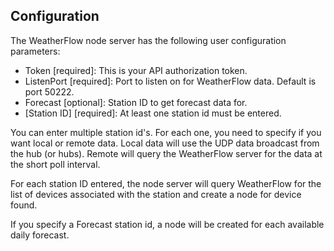 ## Configuration

The WeatherFlow node server has the following user configuration parameters:

- Token [required]: This is your API authorization token.  
- ListenPort [required]: Port to listen on for WeatherFlow data. Default is port 50222.
- Forecast [optional]: Station ID to get forecast data for.
- [Station ID]  [required]:  At least one station id must be entered.

You can enter multiple station id's. For each one, you need to specify
if you want local or remote data.  Local data will use the UDP data
broadcast from the hub (or hubs).  Remote will query the WeatherFlow
server for the data at the short poll interval.

For each station ID entered, the node server will query WeatherFlow for
the list of devices associated with the station and create a node for
device found.

If you specify a Forecast station id, a node will be created for each
available daily forecast.
